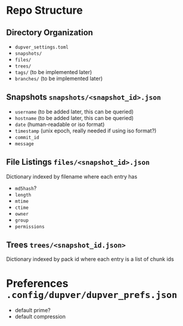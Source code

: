 # Repo Structure

## Directory Organization
- `dupver_settings.toml`
- `snapshots/`
- `files/`
- `trees/`
- `tags/` (to be implemented later)
- `branches/` (to be implemented later)

## Snapshots `snapshots/<snapshot_id>.json`
- `username` (to be added later, this can be queried)
- `hostname` (to be added later, this can be queried)
- `date` (human-readable or iso format)
- `timestamp` (unix epoch, really needed if using iso format?)
- `commit_id`
- `message`

## File Listings `files/<snapshot_id>.json`
Dictionary indexed by filename where each entry has
- `md5hash`?
- `length` 
- `mtime`
- `ctime`
- `owner`
- `group`
- `permissions`

## Trees `trees/<snapshot_id.json>`
Dictionary indexed by pack id where each entry is a list of chunk ids

# Preferences `.config/dupver/dupver_prefs.json`
- default prime?
- default compression

